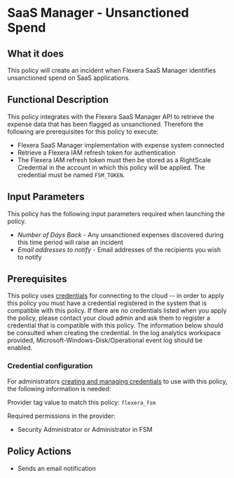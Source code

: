# SaaS Manager - Unsanctioned Spend

## What it does

This policy will create an incident when Flexera SaaS Manager identifies unsanctioned spend on SaaS applications.

## Functional Description

This policy integrates with the Flexera SaaS Manager API to retrieve the expense data that has been flagged as unsanctioned. Therefore the following are prerequisites for this policy to execute:

- Flexera SaaS Manager implementation with expense system connected
- Retrieve a Flexera IAM refresh token for authentication
- The Flexera IAM refresh token must then be stored as a RightScale Credential in the account in which this policy will be applied. The credential must be named `FSM_TOKEN`.

## Input Parameters

This policy has the following input parameters required when launching the policy.

- *Number of Days Back* - Any unsanctioned expenses discovered during this time period will raise an incident
- *Email addresses to notify* - Email addresses of the recipients you wish to notify

## Prerequisites

This policy uses [credentials](https://docs.rightscale.com/policies/users/guides/credential_management.html) for connecting to the cloud -- in order to apply this policy you must have a credential registered in the system that is compatible with this policy. If there are no credentials listed when you apply the policy, please contact your cloud admin and ask them to register a credential that is compatible with this policy. The information below should be consulted when creating the credential.
In the log analytics workspace provided, Microsoft-Windows-Disk/Operational event log should be enabled.

### Credential configuration

For administrators [creating and managing credentials](https://docs.rightscale.com/policies/users/guides/credential_management.html) to use with this policy, the following information is needed:

Provider tag value to match this policy: `flexera_fsm`

Required permissions in the provider:

- Security Administrator or Administrator in FSM

## Policy Actions

- Sends an email notification 
